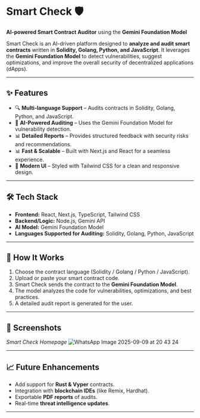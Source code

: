 # Smart Check 🛡️

**AI-powered Smart Contract Auditor** using the **Gemini Foundation Model**

Smart Check is an AI-driven platform designed to **analyze and audit smart contracts** written in **Solidity, Golang, Python, and JavaScript**. It leverages the **Gemini Foundation Model** to detect vulnerabilities, suggest optimizations, and improve the overall security of decentralized applications (dApps).

---

## ✨ Features

* 🔍 **Multi-language Support** – Audits contracts in Solidity, Golang, Python, and JavaScript.
* 🤖 **AI-Powered Auditing** – Uses the Gemini Foundation Model for vulnerability detection.
* 📊 **Detailed Reports** – Provides structured feedback with security risks and recommendations.
* 📊 **Fast & Scalable** – Built with Next.js and React for a seamless experience.
* 🎨 **Modern UI** – Styled with Tailwind CSS for a clean and responsive design.

---

## 🛠️ Tech Stack

* **Frontend:** React, Next.js, TypeScript, Tailwind CSS
* **Backend/Logic:** Node.js, Gemini API
* **AI Model:** Gemini Foundation Model
* **Languages Supported for Auditing:** Solidity, Golang, Python, JavaScript

---

## 🧪 How It Works

1. Choose the contract language (Solidity / Golang / Python / JavaScript).
2. Upload or paste your smart contract code.
3. Smart Check sends the contract to the **Gemini Foundation Model**.
4. The model analyzes the code for vulnerabilities, optimizations, and best practices.
5. A detailed audit report is generated for the user.

---

## 📸 Screenshots

*Smart Check Homepage*
![WhatsApp Image 2025-09-09 at 20 43 24](https://github.com/user-attachments/assets/7d3b3894-2309-4b4d-af16-a1228626657f)

---

## 📈 Future Enhancements

* Add support for **Rust & Vyper** contracts.
* Integration with **blockchain IDEs** (like Remix, Hardhat).
* Exportable **PDF reports** of audits.
* Real-time **threat intelligence updates**.

---
